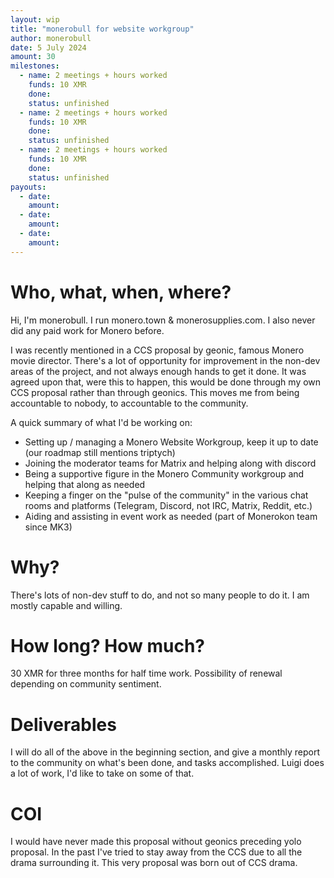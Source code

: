 ```yaml
---
layout: wip
title: "monerobull for website workgroup"
author: monerobull
date: 5 July 2024
amount: 30
milestones:
  - name: 2 meetings + hours worked
    funds: 10 XMR
    done:
    status: unfinished
  - name: 2 meetings + hours worked
    funds: 10 XMR
    done:
    status: unfinished
  - name: 2 meetings + hours worked
    funds: 10 XMR
    done:
    status: unfinished
payouts:
  - date:
    amount:
  - date:
    amount:
  - date:
    amount:
---
```


# Who, what, when, where?

Hi, I'm monerobull. I run monero.town & monerosupplies.com. I also never did any paid work for Monero before.

I was recently mentioned in a CCS proposal by geonic, famous Monero movie director. There's a lot of opportunity for improvement in the non-dev areas of the project, and not always enough hands to get it done. It was agreed upon that, were this to happen, this would be done through my own CCS proposal rather than through geonics. This moves me from being accountable to nobody, to accountable to the community.

A quick summary of what I'd be working on:
- Setting up / managing a Monero Website Workgroup, keep it up to date (our roadmap still mentions triptych)
- Joining the moderator teams for Matrix and helping along with discord
- Being a supportive figure in the Monero Community workgroup and helping that along as needed
- Keeping a finger on the "pulse of the community" in the various chat rooms and platforms (Telegram, Discord, not IRC, Matrix, Reddit, etc.)
- Aiding and assisting in event work as needed (part of Monerokon team since MK3)

# Why?
There's lots of non-dev stuff to do, and not so many people to do it. I am mostly capable and willing.

# How long? How much?

30 XMR for three months for half time work. Possibility of renewal depending on community sentiment.

# Deliverables
I will do all of the above in the beginning section, and give a monthly report to the community on what's been done, and tasks accomplished. Luigi does a lot of work, I'd like to take on some of that.

# COI
I would have never made this proposal without geonics preceding yolo proposal. In the past I've tried to stay away from the CCS due to all the drama surrounding it. This very proposal was born out of CCS drama.
